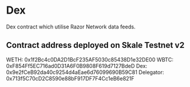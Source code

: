 # Dex

Dex contract which utilise Razor Network data feeds.

## Contract address deployed on Skale Testnet v2

WETH: 0x1f2Bc4c0DA2D1BcF235AF5030c85438D1e32DE00
WBTC: 0xF854Ff5EC716ad0D31A6F0B9808F619d7127BdeD
Dex: 0x9e2fCeB92da40c9254d4aEae6d76099690B59C81
Delegator: 0x713f5C70cD2C8590e88bF917DF7F4Cc1eB6e821F